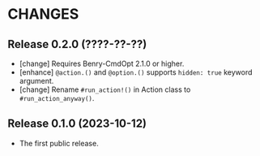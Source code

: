 CHANGES
=======


Release 0.2.0 (????-??-??)
--------------------------

* [change] Requires Benry-CmdOpt 2.1.0 or higher.
* [enhance] `@action.()` and `@option.()` supports `hidden: true` keyword argument.
* [change] Rename `#run_action!()` in Action class to `#run_action_anyway()`.


Release 0.1.0 (2023-10-12)
--------------------------

* The first public release.
